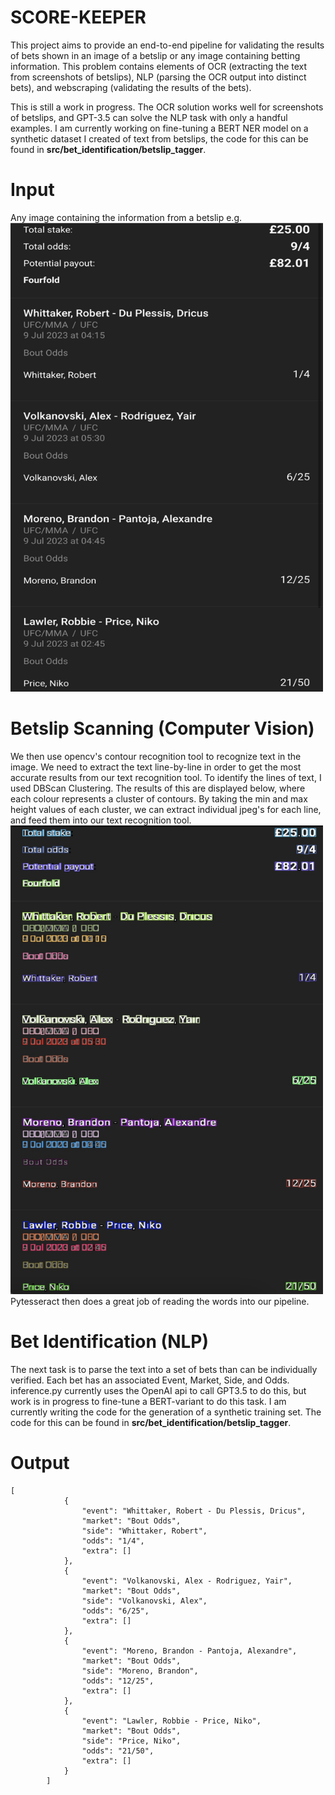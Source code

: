 # SCORE-KEEPER
This project aims to provide an end-to-end pipeline for validating the results of bets shown in an image of a betslip or any image containing betting information. This problem contains elements of OCR (extracting the text from screenshots of betslips), NLP (parsing the OCR output into distinct bets), and webscraping (validating the results of the bets).

This is still a work in progress. The OCR solution works well for screenshots of betslips, and GPT-3.5 can solve the NLP task with only a handful examples. I am currently working on fine-tuning a BERT NER model on a synthetic dataset I created of text from betslips, the code for this can be found in **src/bet_identification/betslip_tagger**.

# Input 
Any image containing the information from a betslip e.g. \
<img src="https://github.com/jblack97/score-keeper/blob/main/betslip.jpg" width="500" height="750" >

# Betslip Scanning (Computer Vision)
We then use opencv's contour recognition tool to recognize text in the image. We need to extract the text line-by-line in order to get the most accurate results from our text recognition tool. To identify the lines of text, I used DBScan Clustering. The results of this are displayed below, where each colour represents a cluster of contours. By taking the min and max height values of each cluster, we can extract individual jpeg's for each line, and feed them into our text recognition tool. \
 <img src="https://github.com/jblack97/score-keeper/blob/main/clustered_contours_betslip.jpg" width="500" height="750" > \
Pytesseract then does a great job of reading the words into our pipeline.

# Bet Identification (NLP)
The next task is to parse the text into a set of bets than can be individually verified. Each bet has an associated Event, Market, Side, and Odds. inference.py currently uses the OpenAI api to call GPT3.5 to do this, but work is in progress to fine-tune a BERT-variant to do this task. I am currently writing the code for the generation of a synthetic training set. The code for this can be found in **src/bet_identification/betslip_tagger**.

# Output
```
[
            {
                "event": "Whittaker, Robert - Du Plessis, Dricus",
                "market": "Bout Odds",
                "side": "Whittaker, Robert",
                "odds": "1/4",
                "extra": []
            },
            {
                "event": "Volkanovski, Alex - Rodriguez, Yair",
                "market": "Bout Odds",
                "side": "Volkanovski, Alex",
                "odds": "6/25",
                "extra": []
            },
            {
                "event": "Moreno, Brandon - Pantoja, Alexandre",
                "market": "Bout Odds",
                "side": "Moreno, Brandon",
                "odds": "12/25",
                "extra": []
            },
            {
                "event": "Lawler, Robbie - Price, Niko",
                "market": "Bout Odds",
                "side": "Price, Niko",
                "odds": "21/50",
                "extra": []
            }
        ]
```


